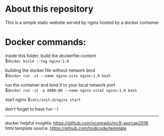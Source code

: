 # About this repository
This is a simple static website served by nginx hosted by a docker container

# Docker commands:
inside this folder, build the dockerfile content<br>
$`docker build --tag nginx:1.0`<br>

building the docker file without network bind<br>
$`docker run -it --name nginx-site nginx:1.0 bash`<br>

run the container and bind it to your local network port<br>
$`docker run -it -p 8080:80 --name nginx-site2 nginx:1.0 bash`<br>

start nginx
$`/etc/init.d/nginx start`

don't forget to have fun :-)

---

docker helpful insights: https://github.com/vconrado/mc9-worcap2018 <br>
html template source: https://github.com/toidicode/template

